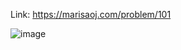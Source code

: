 Link: https://marisaoj.com/problem/101

![image](https://github.com/user-attachments/assets/fea61137-f9c0-4466-bf31-eea76159c410)
